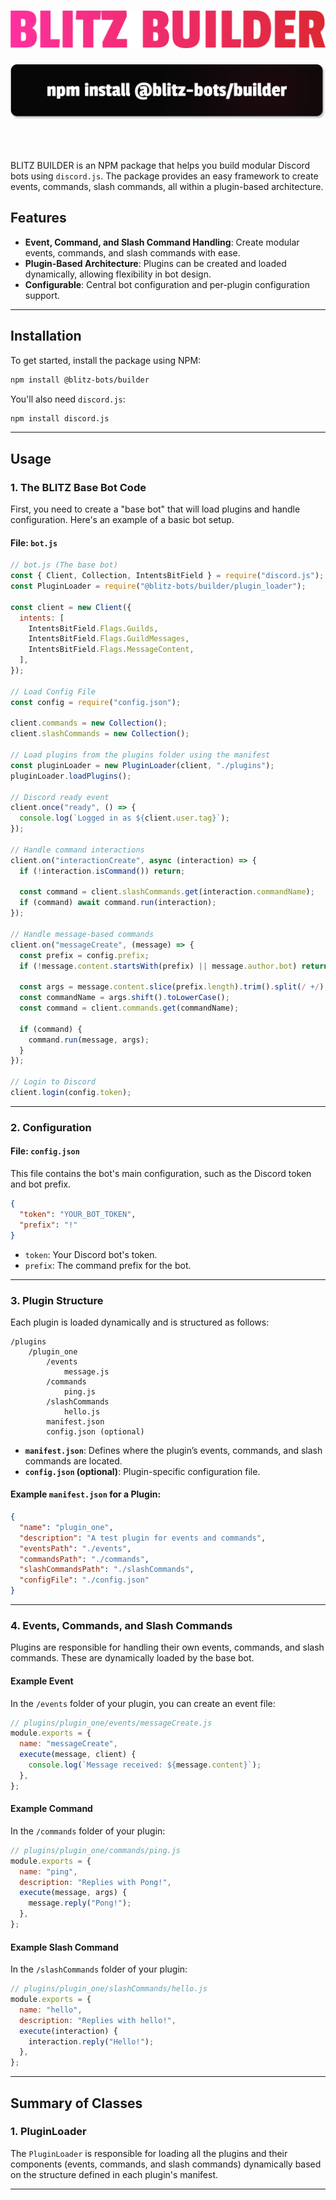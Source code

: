 # <img src="./assets/blitzbuilder.svg"/>

<div style="text-align: center;">

<img src="./assets/install.svg">

</div>

<br></br>

BLITZ BUILDER is an NPM package that helps you build modular Discord bots using `discord.js`. The package provides an easy framework to create events, commands, slash commands, all within a plugin-based architecture.

## Features

- **Event, Command, and Slash Command Handling**: Create modular events, commands, and slash commands with ease.
- **Plugin-Based Architecture**: Plugins can be created and loaded dynamically, allowing flexibility in bot design.
- **Configurable**: Central bot configuration and per-plugin configuration support.

---

## Installation

To get started, install the package using NPM:

```bash
npm install @blitz-bots/builder
```

You'll also need `discord.js`:

```bash
npm install discord.js
```

---

## Usage

### 1. **The BLITZ Base Bot Code**

First, you need to create a "base bot" that will load plugins and handle configuration. Here's an example of a basic bot setup.

#### File: `bot.js`

```js
// bot.js (The base bot)
const { Client, Collection, IntentsBitField } = require("discord.js");
const PluginLoader = require("@blitz-bots/builder/plugin_loader");

const client = new Client({
  intents: [
    IntentsBitField.Flags.Guilds,
    IntentsBitField.Flags.GuildMessages,
    IntentsBitField.Flags.MessageContent,
  ],
});

// Load Config File
const config = require("config.json");

client.commands = new Collection();
client.slashCommands = new Collection();

// Load plugins from the plugins folder using the manifest
const pluginLoader = new PluginLoader(client, "./plugins");
pluginLoader.loadPlugins();

// Discord ready event
client.once("ready", () => {
  console.log(`Logged in as ${client.user.tag}`);
});

// Handle command interactions
client.on("interactionCreate", async (interaction) => {
  if (!interaction.isCommand()) return;

  const command = client.slashCommands.get(interaction.commandName);
  if (command) await command.run(interaction);
});

// Handle message-based commands
client.on("messageCreate", (message) => {
  const prefix = config.prefix;
  if (!message.content.startsWith(prefix) || message.author.bot) return;

  const args = message.content.slice(prefix.length).trim().split(/ +/);
  const commandName = args.shift().toLowerCase();
  const command = client.commands.get(commandName);

  if (command) {
    command.run(message, args);
  }
});

// Login to Discord
client.login(config.token);
```

---

### 2. **Configuration**

#### File: `config.json`

This file contains the bot's main configuration, such as the Discord token and bot prefix.

```json
{
  "token": "YOUR_BOT_TOKEN",
  "prefix": "!"
}
```

- `token`: Your Discord bot's token.
- `prefix`: The command prefix for the bot.

---

### 3. **Plugin Structure**

Each plugin is loaded dynamically and is structured as follows:

```
/plugins
    /plugin_one
        /events
            message.js
        /commands
            ping.js
        /slashCommands
            hello.js
        manifest.json
        config.json (optional)
```

- **`manifest.json`**: Defines where the plugin’s events, commands, and slash commands are located.
- **`config.json` (optional)**: Plugin-specific configuration file.

#### Example `manifest.json` for a Plugin:

```json
{
  "name": "plugin_one",
  "description": "A test plugin for events and commands",
  "eventsPath": "./events",
  "commandsPath": "./commands",
  "slashCommandsPath": "./slashCommands",
  "configFile": "./config.json"
}
```

---

### 4. **Events, Commands, and Slash Commands**

Plugins are responsible for handling their own events, commands, and slash commands. These are dynamically loaded by the base bot.

#### Example Event

In the `/events` folder of your plugin, you can create an event file:

```js
// plugins/plugin_one/events/messageCreate.js
module.exports = {
  name: "messageCreate",
  execute(message, client) {
    console.log(`Message received: ${message.content}`);
  },
};
```

#### Example Command

In the `/commands` folder of your plugin:

```js
// plugins/plugin_one/commands/ping.js
module.exports = {
  name: "ping",
  description: "Replies with Pong!",
  execute(message, args) {
    message.reply("Pong!");
  },
};
```

#### Example Slash Command

In the `/slashCommands` folder of your plugin:

```js
// plugins/plugin_one/slashCommands/hello.js
module.exports = {
  name: "hello",
  description: "Replies with hello!",
  execute(interaction) {
    interaction.reply("Hello!");
  },
};
```

---

## Summary of Classes

### 1. **PluginLoader**

The `PluginLoader` is responsible for loading all the plugins and their components (events, commands, and slash commands) dynamically based on the structure defined in each plugin's manifest.

---
